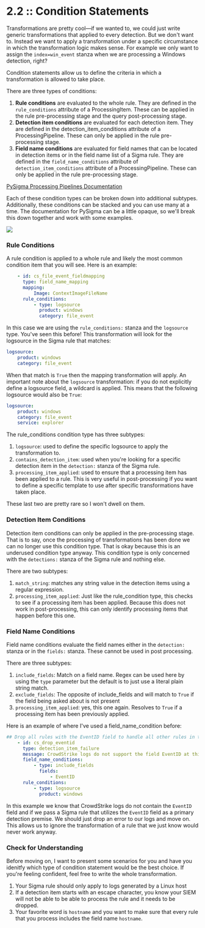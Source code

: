 # 2.2 :: Condition Statements

Transformations are pretty cool—if we wanted to, we could just write generic transformations that applied to every detection. But we don't want to. Instead we want to apply a transformation under a specific circumstance in which the transformation logic makes sense. For example we only want to assign the `index=win_event` stanza when we are processing a Windows detection, right?

Condition statements allow us to define the criteria in which a transformation is allowed to take place.

There are three types of conditions:

1. **Rule conditions** are evaluated to the whole rule. They are defined in the `rule_conditions` attribute of a ProcessingItem. These can be applied in the rule pre-processing stage and the query post-processing stage.
2. **Detection item conditions** are evaluated for each detection item. They are defined in the detection_item_conditions attribute of a ProcessingPipeline. These can only be applied in the rule pre-processing stage.
3. **Field name conditions** are evaluated for field names that can be located in detection items or in the field name list of a Sigma rule. They are defined in the `field_name_conditions` attribute of `detection_item_conditions` attribute of a ProcessingPipeline. These can only be applied in the rule pre-processing stage.

[PySigma Processing Pipelines Documentation](https://sigmahq-pysigma.readthedocs.io/en/latest/Processing_Pipelines.html)

Each of these condition types can be broken down into additional subtypes. Additionally, these conditions can be stacked and you can use many at a time. The documentation for PySigma can be a little opaque, so we'll break this down together and work with some examples.

![](https://github.com/The-Taggart-Institute/de-with-sigma/blob/main/Images/condition_statements.png)

### Rule Conditions

A rule condition is applied to a whole rule and likely the most common condition item that you will see. Here is an example:

```yaml
    - id: cs_file_event_fieldmapping
      type: field_name_mapping
      mapping:
          Image: ContextImageFileName
      rule_conditions:
          - type: logsource
            product: windows
            category: file_event
```

In this case we are using the `rule_conditions:` stanza and the `logsource` type. You've seen this before! This transformation will look for the logsource in the Sigma rule that matches:

```yaml
logsource:
    product: windows
    category: file_event
```

When that match is `True` then the mapping transformation will apply. An important note about the `logsource` transformation: if you do not explicitly define a logsource field, a wildcard is applied. This means that the following logsource would also be `True`:

```yaml
logsource:
    product: windows
    category: file_event
    service: explorer
```
The rule_conditions condition type has three subtypes:

1. `logsource`: used to define the specific logsource to apply the transformation to.
2. `contains_detection_item`: used when you're looking for a specific detection item in the `detection:` stanza of the Sigma rule.
3. `processing_item_applied`: used to ensure that a processing item has been applied to a rule. This is very useful in post-processing if you want to define a specific template to use after specific transformations have taken place.

These last two are pretty rare so I won't dwell on them.

### Detection Item Conditions

Detection item conditions can only be applied in the pre-processing stage. That is to say, once the processing of transformations has been done we can no longer use this condition type. That is okay because this is an underused condition type anyway. This condition type is only concerned with the `detections:` stanza of the Sigma rule and nothing else.

There are two subtypes:

1. `match_string`: matches any string value in the detection items using a regular expression.
2. `processing_item_applied`: Just like the rule_condition type, this checks to see if a processing item has been applied. Because this does not work in post-processing, this can only identify processing items that happen before this one.

### Field Name Conditions

Field name conditions evaluate the field names either in the `detection:` stanza or in the `fields:` stanza. These cannot be used in post processing.

There are three subtypes:

1. `include_fields`: Match on a field name. Regex can be used here by using the `type` parameter but the default is to just use a literal plain string match.
2. `exclude_fields`: The opposite of include_fields and will match to `True` if the field being asked about is not present
3. `processing_item_applied`: yes, this one again. Resolves to `True` if a processing item has been previously applied.

Here is an example of where I've used a field_name_condition before:

```yaml
## Drop all rules with the EventID field to handle all other rules in the /builtin folder
    - id: cs_drop_eventid
      type: detection_item_failure
      message: CrowdStrike logs do not support the field EventID at this time.
      field_name_conditions:
          - type: include_fields
            fields:
                - EventID
      rule_conditions:
          - type: logsource
            product: windows
```


In this example we know that CrowdStrike logs do not contain the `EventID` field and if we pass a Sigma rule that utilizes the `EventID` field as a primary detection premise. We should just drop an error to our logs and move on. This allows us to ignore the transformation of a rule that we just know would never work anyway.

### Check for Understanding

Before moving on, I want to present some scenarios for you and have you idenitfy which type of condition statement would be the best choice. If you're feeling confident, feel free to write the whole transformation.
1. Your Sigma rule should only apply to logs generated by a Linux host
2. If a detection item starts with an escape character, you know your SIEM will not be able to be able to process the rule and it needs to be dropped.
3. Your favorite word is `hostname` and you want to make sure that every rule that you process includes the field name `hostname`.

